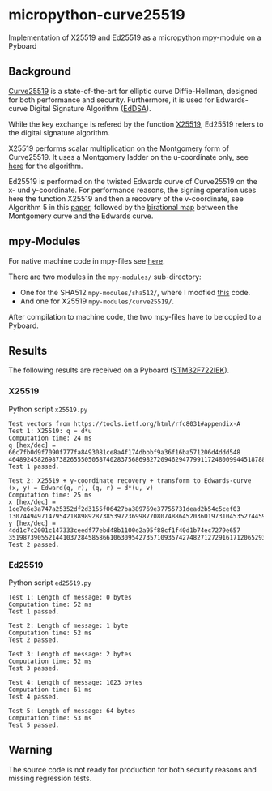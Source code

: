 # micropython-curve25519
Implementation of X25519 and Ed25519 as a micropython mpy-module on a Pyboard

## Background
[Curve25519](https://cr.yp.to/ecdh.html) is a state-of-the-art for elliptic curve Diffie-Hellman, designed for both performance and security. Furthermore, it is used for Edwards-curve Digital Signature Algorithm ([EdDSA](https://tools.ietf.org/html/rfc8032)).

While the key exchange is refered by the function [X25519](https://tools.ietf.org/html/rfc8031), Ed25519 refers to the digital signature algorithm.

X25519 performs scalar multiplication on the Montgomery form of Curve25519. It uses a Montgomery ladder on the u-coordinate only, see [here](https://tools.ietf.org/html/rfc7748#section-5) for the algorithm.

Ed25519 is performed on the twisted Edwards curve of Curve25519 on the x- und y-coordinate. For performance reasons, the signing operation uses here the function X25519 and then a recovery of the v-coordinate, see Algorithm 5 in this [paper](https://eprint.iacr.org/2017/212.pdf), followed by the [birational map](https://tools.ietf.org/html/rfc7748#section-4.1) between the Montgomery curve and the Edwards curve.

## mpy-Modules
For native machine code in mpy-files see [here](https://docs.micropython.org/en/latest/develop/natmod.html).

There are two modules in the `mpy-modules/` sub-directory:
* One for the SHA512 `mpy-modules/sha512/`, where I modfied [this](https://github.com/routar/C-SHA2) code.
* And one for X25519 `mpy-modules/curve25519/`.

After compilation to machine code, the two mpy-files have to be copied to a Pyboard.

## Results
The following results are received on a Pyboard ([STM32F722IEK](https://store.micropython.org/product/PYBD-SF2-W4F2)).
### X25519
Python script `x25519.py`

    Test vectors from https://tools.ietf.org/html/rfc8031#appendix-A
    Test 1: X25519: q = d*u
    Computation time: 24 ms
    q [hex/dec] = 66c7fb0d9f7090f777fa8493081ce8a4f174dbbbf9a36f16ba571206d4ddd548      46489245826987382655505058740283756869827209462947799117248009944518788765000
    Test 1 passed.

    Test 2: X25519 + y-coordinate recovery + transform to Edwards-curve
    (x, y) = Edward(q, r), (q, r) = d*(u, v)
    Computation time: 25 ms
    x [hex/dec] = 1ce7e6e3a747a25352df2d3155f06427ba389769e37755731dead2b54c5cef03      13074494971479542188989287385397236998770807488645203601973104535274459557635
    y [hex/dec] = 4dd1c7c2001c147333ceedf77ebd48b1100e2a95f88cf1f40d1b74ec7279e657      35198739055214410372845858661063095427357109357427482712729161712065293444695
    Test 2 passed.

### Ed25519
Python script `ed25519.py`

    Test 1: Length of message: 0 bytes
    Computation time: 52 ms
    Test 1 passed.

    Test 2: Length of message: 1 byte
    Computation time: 52 ms
    Test 2 passed.

    Test 3: Length of message: 2 bytes
    Computation time: 52 ms
    Test 3 passed.

    Test 4: Length of message: 1023 bytes
    Computation time: 61 ms
    Test 4 passed.

    Test 5: Length of message: 64 bytes
    Computation time: 53 ms
    Test 5 passed.    

## Warning
The source code is not ready for production for both security reasons and missing regression tests.
